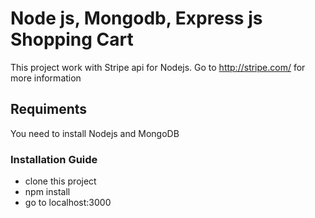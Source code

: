 # Node js, Mongodb, Express js Shopping Cart 
This project work with Stripe api for Nodejs. Go to http://stripe.com/ for more information

## Requiments
  You need to install Nodejs and MongoDB

 ### Installation Guide
  * clone this project
  * npm install
  * go to localhost:3000
